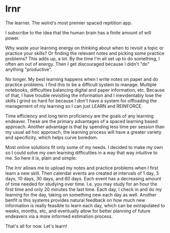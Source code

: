 # lrnr
The learner. The wolrd's most premier spaced repitition app.

I subscribe to the idea that the human brain has a finite amount of will power. 

Why waste your learning energy on thinking about when to revisit a topic or practice your skills? Or finding the relevant notes and picking some practice problems?
This adds up, a lot. By the time I'm all set up to do something, I often am out of energy. Then I get discouraged because I didn't "do" anything "productive".

No longer. My best learning happens when I write notes on paper and do practice problems. I find this to be a difficult system to manage. Multiple notebooks, difficulties balancing digital and paper information, etc. Because of that, I have trouble revisiting the information and I inevidentably lose the skills I grind so hard for because I don't have a system for offloading the management of my learning so I can just LEARN and REINFORCE.

Time efficiency and long term proficiency are the goals of any learning endeaver. These are the primary advantages of a spaced learning based approach. Another advantage is that by spending less time per session than my usual ad hoc approach, the learning process will have a greater variety and specificity, which helps curve boredom.

Most online solutions fit only some of my needs. I decided to make my own so I could solve my own learning difficulties in a way that way intuitive to me. So here it is, plain and simple:

The lrnr allows me to upload my notes and practice problems when I first learn a new skill. Then calendar events are created at intervals of 1 day, 3 days, 10 days, 30 days, and 60 days. Each event has a decreasing amount of time needed for studying over time. I.e. you may study for an hour the first time and only 20 minutes the last time. Each day, I check in and do my learning for the day, taking on something new each day as well. Another benfit is this systems provides natural feedback on how much new information is really feasible to learn each day, which can be extrapolated to weeks, months, etc, and eventually allow for better planning of future endeavers via a more informed estimation process.

That's all for now. Let's learn!